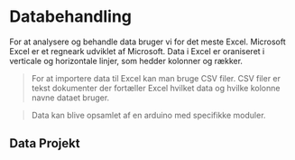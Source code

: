 # Databehandling

For at analysere og behandle data bruger vi for det meste Excel. Microsoft Excel er et regneark udviklet af Microsoft. Data i Excel er oraniseret i verticale og horizontale linjer, som hedder kolonner og rækker.
> For at importere data til Excel kan man bruge CSV filer. CSV filer er tekst dokumenter der fortæller Excel hvilket data og hvilke kolonne navne dataet bruger.

> Data kan blive opsamlet af en arduino med specifikke moduler.
 

## Data Projekt
